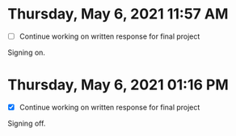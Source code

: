 # Thursday, May  6, 2021 11:57 AM

- [ ] Continue working on written response for final project 

Signing on.

# Thursday, May  6, 2021 01:16 PM

- [x] Continue working on written response for final project 

Signing off.
